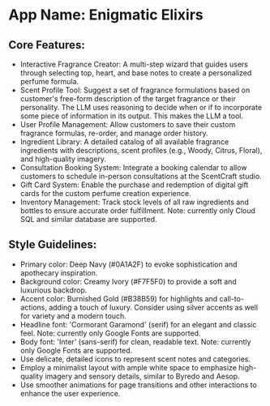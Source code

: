 # **App Name**: Enigmatic Elixirs

## Core Features:

- Interactive Fragrance Creator: A multi-step wizard that guides users through selecting top, heart, and base notes to create a personalized perfume formula.
- Scent Profile Tool: Suggest a set of fragrance formulations based on customer's free-form description of the target fragrance or their personality. The LLM uses reasoning to decide when or if to incorporate some piece of information in its output. This makes the LLM a tool.
- User Profile Management: Allow customers to save their custom fragrance formulas, re-order, and manage order history.
- Ingredient Library: A detailed catalog of all available fragrance ingredients with descriptions, scent profiles (e.g., Woody, Citrus, Floral), and high-quality imagery.
- Consultation Booking System: Integrate a booking calendar to allow customers to schedule in-person consultations at the ScentCraft studio.
- Gift Card System: Enable the purchase and redemption of digital gift cards for the custom perfume creation experience.
- Inventory Management: Track stock levels of all raw ingredients and bottles to ensure accurate order fulfillment. Note: currently only Cloud SQL and similar database are supported.

## Style Guidelines:

- Primary color: Deep Navy (#0A1A2F) to evoke sophistication and apothecary inspiration.
- Background color: Creamy Ivory (#F7F5F0) to provide a soft and luxurious backdrop.
- Accent color: Burnished Gold (#B38B59) for highlights and call-to-actions, adding a touch of luxury. Consider using silver accents as well for variety and a modern touch.
- Headline font: 'Cormorant Garamond' (serif) for an elegant and classic feel. Note: currently only Google Fonts are supported.
- Body font: 'Inter' (sans-serif) for clean, readable text. Note: currently only Google Fonts are supported.
- Use delicate, detailed icons to represent scent notes and categories.
- Employ a minimalist layout with ample white space to emphasize high-quality imagery and sensory details, similar to Byredo and Aesop.
- Use smoother animations for page transitions and other interactions to enhance the user experience.
